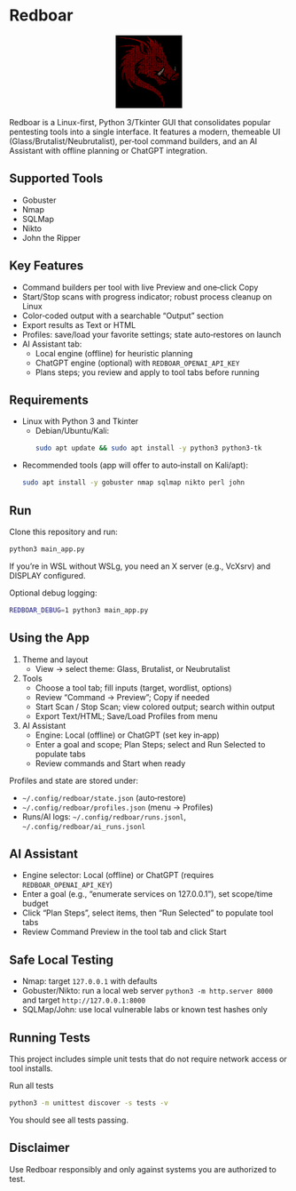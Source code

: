 # Redboar

<p align="center">
  <img src="icon.png" alt="Redboar icon" width="120" />
</p>

Redboar is a Linux-first, Python 3/Tkinter GUI that consolidates popular pentesting tools into a single interface. It features a modern, themeable UI (Glass/Brutalist/Neubrutalist), per‑tool command builders, and an AI Assistant with offline planning or ChatGPT integration.

## Supported Tools
- Gobuster
- Nmap
- SQLMap
- Nikto
- John the Ripper

## Key Features
- Command builders per tool with live Preview and one‑click Copy
- Start/Stop scans with progress indicator; robust process cleanup on Linux
- Color‑coded output with a searchable “Output” section
- Export results as Text or HTML
- Profiles: save/load your favorite settings; state auto‑restores on launch
- AI Assistant tab:
  - Local engine (offline) for heuristic planning
  - ChatGPT engine (optional) with `REDBOAR_OPENAI_API_KEY`
  - Plans steps; you review and apply to tool tabs before running

## Requirements
- Linux with Python 3 and Tkinter
  - Debian/Ubuntu/Kali:
    ```bash
    sudo apt update && sudo apt install -y python3 python3-tk
    ```
- Recommended tools (app will offer to auto‑install on Kali/apt):
  ```bash
  sudo apt install -y gobuster nmap sqlmap nikto perl john
  ```

## Run
Clone this repository and run:

```bash
python3 main_app.py
```

If you’re in WSL without WSLg, you need an X server (e.g., VcXsrv) and DISPLAY configured.

Optional debug logging:

```bash
REDBOAR_DEBUG=1 python3 main_app.py
```

## Using the App
1) Theme and layout
   - View → select theme: Glass, Brutalist, or Neubrutalist
2) Tools
   - Choose a tool tab; fill inputs (target, wordlist, options)
   - Review “Command → Preview”; Copy if needed
   - Start Scan / Stop Scan; view colored output; search within output
   - Export Text/HTML; Save/Load Profiles from menu
3) AI Assistant
   - Engine: Local (offline) or ChatGPT (set key in‑app)
   - Enter a goal and scope; Plan Steps; select and Run Selected to populate tabs
   - Review commands and Start when ready

Profiles and state are stored under:
- `~/.config/redboar/state.json` (auto‑restore)
- `~/.config/redboar/profiles.json` (menu → Profiles)
- Runs/AI logs: `~/.config/redboar/runs.jsonl`, `~/.config/redboar/ai_runs.jsonl`

## AI Assistant
- Engine selector: Local (offline) or ChatGPT (requires `REDBOAR_OPENAI_API_KEY`)
- Enter a goal (e.g., “enumerate services on 127.0.0.1”), set scope/time budget
- Click “Plan Steps”, select items, then “Run Selected” to populate tool tabs
- Review Command Preview in the tool tab and click Start

## Safe Local Testing
- Nmap: target `127.0.0.1` with defaults
- Gobuster/Nikto: run a local web server `python3 -m http.server 8000` and target `http://127.0.0.1:8000`
- SQLMap/John: use local vulnerable labs or known test hashes only

## Running Tests
This project includes simple unit tests that do not require network access or tool installs.

Run all tests

```bash
python3 -m unittest discover -s tests -v
```

You should see all tests passing.

## Disclaimer
Use Redboar responsibly and only against systems you are authorized to test.

